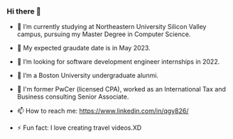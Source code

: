 ### Hi there 👋



- 🔭  I’m currently studying at Northeastern University Silicon Valley campus, pursuing my Master Degree in Computer Science. 
- 🌱  My expected graudate date is in May 2023.
- 🤔  I’m looking for software development engineer internships in 2022. 

- 👯  I’m a Boston University undergraduate alunmi. 
- 💬  I'm former PwCer (licensed CPA), worked as an International Tax and Business consulting Senior Associate. 
- 📫  How to reach me: https://www.linkedin.com/in/qgy826/

- ⚡ Fun fact: I love creating travel videos.XD

